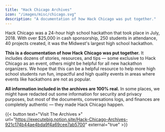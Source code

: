 ```yaml
---
title: "Hack Chicago Archives"
icon: "/images/misc/chicago.svg"
description: "A documentation of how Hack Chicago was put together."
---
```


Hack Chicago was a 24-hour high school hackathon that took place in July, 2018. With over $25,000 in cash sponsorship, 250 students in attendance, 40 projects created, it was the Midwest's largest high school hackathon. 

**This is a documentation of how Hack Chicago was put together.** It includes dozens of stories, resources, and tips — some exclusive to Hack Chicago as an event, others might be helpful for all new hackathon organizers. We hope that this can be a helpful resource to help more high school students run fun, impactful and high quality events in areas where events like hackathons are not as popular. 

**All information included in the archives are 100% real.** In some places, we might have redacted out some information for security and privacy purposes, but most of the documents, conversations logs, and finances are completely authentic — they made Hack Chicago happen.

{{< button text="Visit The Archives »" url="https://executebig.notion.site/Hack-Chicago-Archives-921c174b44ae4bda9f4a69cee7ab5700" external="true" >}}